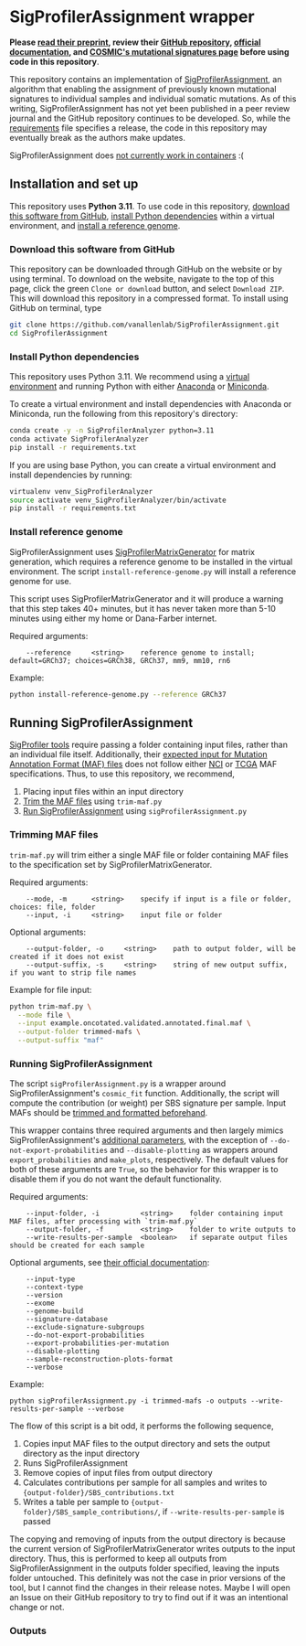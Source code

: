 # SigProfilerAssignment wrapper
**Please [read their preprint](), review their [GitHub repository](https://github.com/AlexandrovLab/SigProfilerAssignment/tree/main), [official documentation](https://osf.io/mz79v/wiki/home/), and [COSMIC's mutational signatures page](https://cancer.sanger.ac.uk/signatures/) before using code in this repository**. 

This repository contains an implementation of [SigProfilerAssignment](https://github.com/AlexandrovLab/SigProfilerAssignment/tree/main), an algorithm that enabling the assignment of previously known mutational signatures to individual samples and individual somatic mutations. As of this writing, SigProfilerAssignment has not yet been published in a peer review journal and the GitHub repository continues to be developed. So, while the [requirements](requirements.txt) file specifies a release, the code in this repository may eventually break as the authors make updates. 

SigProfilerAssignment does [not currently work in containers](https://github.com/AlexandrovLab/SigProfilerAssignment/issues/78) :(  

## Installation and set up
This repository uses **Python 3.11**. To use code in this repository, [download this software from GitHub](#download-this-software-from-github), [install Python dependencies](#install-python-dependencies) within a virtual environment, and [install a reference genome](#install-reference-genome). 

### Download this software from GitHub
This repository can be downloaded through GitHub on the website or by using terminal. To download on the website, navigate to the top of this page, click the green `Clone or download` button, and select `Download ZIP`. This will download this repository in a compressed format. To install using GitHub on terminal, type 

```bash
git clone https://github.com/vanallenlab/SigProfilerAssignment.git
cd SigProfilerAssignment
```

### Install Python dependencies
This repository uses Python 3.11. We recommend using a [virtual environment](https://docs.python.org/3/tutorial/venv.html) and running Python with either [Anaconda](https://www.anaconda.com/download/) or  [Miniconda](https://conda.io/miniconda.html). 

To create a virtual environment and install dependencies with Anaconda or Miniconda, run the following from this repository's directory:
```bash
conda create -y -n SigProfilerAnalyzer python=3.11
conda activate SigProfilerAnalyzer
pip install -r requirements.txt
```

If you are using base Python, you can create a virtual environment and install dependencies by running:
```bash
virtualenv venv_SigProfilerAnalyzer
source activate venv_SigProfilerAnalyzer/bin/activate
pip install -r requirements.txt
```

### Install reference genome
SigProfilerAssignment uses [SigProfilerMatrixGenerator](https://github.com/AlexandrovLab/SigProfilerMatrixGenerator) for matrix generation, which requires a reference genome to be installed in the virtual environment. The script `install-reference-genome.py` will install a reference genome for use. 

This script uses SigProfilerMatrixGenerator and it will produce a warning that this step takes 40+ minutes, but it has never taken more than 5-10 minutes using either my home or Dana-Farber internet. 

Required arguments:
```
    --reference     <string>    reference genome to install; default=GRCh37; choices=GRCh38, GRCh37, mm9, mm10, rn6
```

Example:
```bash
python install-reference-genome.py --reference GRCh37
```

## Running SigProfilerAssignment
[SigProfiler tools](https://cancer.sanger.ac.uk/signatures/tools/) require passing a folder containing input files, rather than an individual file itself. Additionally, their [expected input for Mutation Annotation Format (MAF) files](https://osf.io/s93d5/wiki/3.%20Using%20the%20Tool%20-%20SBS%2C%20ID%2C%20DBS%20Input/) does not follow either [NCI](https://docs.gdc.cancer.gov/Data/File_Formats/MAF_Format/) or [TCGA](https://docs.gdc.cancer.gov/Encyclopedia/pages/Mutation_Annotation_Format_TCGAv2/) MAF specifications. Thus, to use this repository, we recommend,
1. Placing input files within an input directory
2. [Trim the MAF files](#trimming-maf-files) using `trim-maf.py`
3. [Run SigProfilerAssignment](#running-sigprofilerassignment) using `sigProfilerAssignment.py`

### Trimming MAF files
`trim-maf.py` will trim either a single MAF file or folder containing MAF files to the specification set by SigProfilerMatrixGenerator. 

Required arguments:
```
    --mode, -m      <string>    specify if input is a file or folder, choices: file, folder
    --input, -i     <string>    input file or folder
```

Optional arguments:
```
    --output-folder, -o     <string>    path to output folder, will be created if it does not exist
    --output-suffix, -s     <string>    string of new output suffix, if you want to strip file names
```

Example for file input:
```bash
python trim-maf.py \
  --mode file \
  --input example.oncotated.validated.annotated.final.maf \
  --output-folder trimmed-mafs \
  --output-suffix "maf"
```

### Running SigProfilerAssignment
The script `sigProfilerAssignment.py` is a wrapper around SigProfilerAssignment's `cosmic_fit` function. Additionally, the script will compute the contribution (or weight) per SBS signature per sample. Input MAFs should be [trimmed and formatted beforehand](#trimming-maf-files). 

This wrapper contains three required arguments and then largely mimics SigProfilerAssignment's [additional parameters](https://github.com/AlexandrovLab/SigProfilerAssignment#-main-parameters), with the exception of `--do-not-export-probabilities` and `--disable-plotting` as wrappers around `export_probabilities` and `make_plots`, respectively. The default values for both of these arguments are `True`, so the behavior for this wrapper is to disable them if you do not want the default functionality.

Required arguments:
```
    --input-folder, -i          <string>    folder containing input MAF files, after processing with `trim-maf.py`
    --output-folder, -f         <string>    folder to write outputs to
    --write-results-per-sample  <boolean>   if separate output files should be created for each sample
```

Optional arguments, see [their official documentation]():
```
    --input-type
    --context-type
    --version
    --exome
    --genome-build
    --signature-database
    --exclude-signature-subgroups
    --do-not-export-probabilities
    --export-probabilities-per-mutation
    --disable-plotting
    --sample-reconstruction-plots-format
    --verbose
```

Example:
```
python sigProfilerAssignment.py -i trimmed-mafs -o outputs --write-results-per-sample --verbose
```

The flow of this script is a bit odd, it performs the following sequence,
1. Copies input MAF files to the output directory and sets the output directory as the input directory
2. Runs SigProfilerAssignment
3. Remove copies of input files from output directory
4. Calculates contributions per sample for all samples and writes to `{output-folder}/SBS_contributions.txt`
5. Writes a table per sample to `{output-folder}/SBS_sample_contributions/`, if `--write-results-per-sample` is passed

The copying and removing of inputs from the output directory is because the current version of SigProfilerMatrixGenerator writes outputs to the input directory. Thus, this is performed to keep all outputs from SigProfilerAssignment in the outputs folder specified, leaving the inputs folder untouched. This definitely was not the case in prior versions of the tool, but I cannot find the changes in their release notes. Maybe I will open an Issue on their GitHub repository to try to find out if it was an intentional change or not.  

### Outputs
